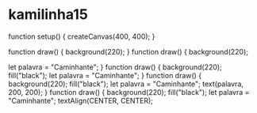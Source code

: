 # kamilinha15
function setup() {
  createCanvas(400, 400);
}

function draw() {
  background(220);
}
function draw() {
  background(220);

  let palavra = "Caminhante";
}
function draw() {
  background(220);
  fill("black");
  let palavra = "Caminhante";
}
function draw() {
  background(220);
  fill("black");
  let palavra = "Caminhante";
  text(palavra, 200, 200);
}
function draw() {
  background(220);
  fill("black");
  let palavra = "Caminhante";
  textAlign(CENTER, CENTER);
